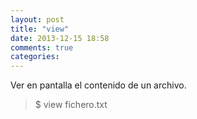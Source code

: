 ```yaml
---
layout: post
title: "view"
date: 2013-12-15 18:58
comments: true
categories: 
---
```

Ver en pantalla el contenido de un archivo.

>$ view fichero.txt

